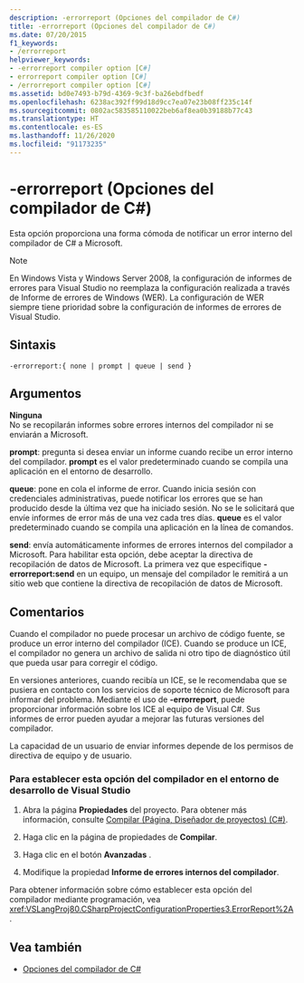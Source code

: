```yaml
---
description: -errorreport (Opciones del compilador de C#)
title: -errorreport (Opciones del compilador de C#)
ms.date: 07/20/2015
f1_keywords:
- /errorreport
helpviewer_keywords:
- -errorreport compiler option [C#]
- errorreport compiler option [C#]
- /errorreport compiler option [C#]
ms.assetid: bd0e7493-b79d-4369-9c3f-ba26ebdfbedf
ms.openlocfilehash: 6238ac392ff99d18d9cc7ea07e23b08ff235c14f
ms.sourcegitcommit: 0802ac583585110022beb6af8ea0b39188b77c43
ms.translationtype: HT
ms.contentlocale: es-ES
ms.lasthandoff: 11/26/2020
ms.locfileid: "91173235"
---
```

# <a name="-errorreport-c-compiler-options"></a>-errorreport (Opciones del compilador de C#)

Esta opción proporciona una forma cómoda de notificar un error interno del compilador de C# a Microsoft.

> [!NOTE]
> En Windows Vista y Windows Server 2008, la configuración de informes de errores para Visual Studio no reemplaza la configuración realizada a través de Informe de errores de Windows (WER). La configuración de WER siempre tiene prioridad sobre la configuración de informes de errores de Visual Studio.

## <a name="syntax"></a>Sintaxis

```console
-errorreport:{ none | prompt | queue | send }
```

## <a name="arguments"></a>Argumentos

 **Ninguna**  
 No se recopilarán informes sobre errores internos del compilador ni se enviarán a Microsoft.

 **prompt**: pregunta si desea enviar un informe cuando recibe un error interno del compilador. **prompt** es el valor predeterminado cuando se compila una aplicación en el entorno de desarrollo.

 **queue**: pone en cola el informe de error. Cuando inicia sesión con credenciales administrativas, puede notificar los errores que se han producido desde la última vez que ha iniciado sesión. No se le solicitará que envíe informes de error más de una vez cada tres días. **queue** es el valor predeterminado cuando se compila una aplicación en la línea de comandos.

 **send**: envía automáticamente informes de errores internos del compilador a Microsoft. Para habilitar esta opción, debe aceptar la directiva de recopilación de datos de Microsoft. La primera vez que especifique **-errorreport:send** en un equipo, un mensaje del compilador le remitirá a un sitio web que contiene la directiva de recopilación de datos de Microsoft.

## <a name="remarks"></a>Comentarios

 Cuando el compilador no puede procesar un archivo de código fuente, se produce un error interno del compilador (ICE). Cuando se produce un ICE, el compilador no genera un archivo de salida ni otro tipo de diagnóstico útil que pueda usar para corregir el código.

 En versiones anteriores, cuando recibía un ICE, se le recomendaba que se pusiera en contacto con los servicios de soporte técnico de Microsoft para informar del problema. Mediante el uso de **-errorreport**, puede proporcionar información sobre los ICE al equipo de Visual C#. Sus informes de error pueden ayudar a mejorar las futuras versiones del compilador.

 La capacidad de un usuario de enviar informes depende de los permisos de directiva de equipo y de usuario.

### <a name="to-set-this-compiler-option-in-the-visual-studio-development-environment"></a>Para establecer esta opción del compilador en el entorno de desarrollo de Visual Studio

1. Abra la página **Propiedades** del proyecto. Para obtener más información, consulte [Compilar (Página, Diseñador de proyectos) (C#)](/visualstudio/ide/reference/build-page-project-designer-csharp).

2. Haga clic en la página de propiedades de **Compilar**.

3. Haga clic en el botón **Avanzadas** .

4. Modifique la propiedad **Informe de errores internos del compilador**.

 Para obtener información sobre cómo establecer esta opción del compilador mediante programación, vea <xref:VSLangProj80.CSharpProjectConfigurationProperties3.ErrorReport%2A>.

## <a name="see-also"></a>Vea también

- [Opciones del compilador de C#](./index.md)

